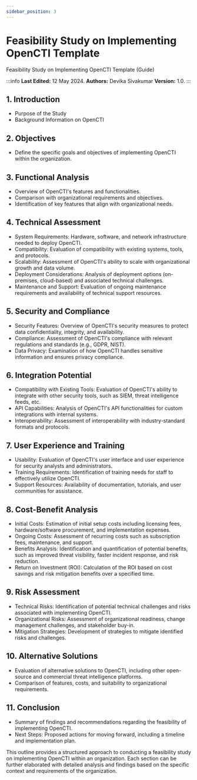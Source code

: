 ```yaml
---
sidebar_position: 3
---
```


# Feasibility Study on Implementing OpenCTI Template

Feasibility Study on Implementing OpenCTI Template (Guide)

:::info
 **Last Edited:** 12 May 2024. **Authors:** Devika Sivakumar  **Version:** 1.0.
:::

## 1. Introduction

 - Purpose of the Study
 - Background Information on OpenCTI

## 2. Objectives

 - Define the specific goals and objectives of implementing OpenCTI within the organization.

## 3. Functional Analysis

 - Overview of OpenCTI's features and functionalities.
 - Comparison with organizational requirements and objectives.
 - Identification of key features that align with organizational needs.

## 4. Technical Assessment

 - System Requirements: Hardware, software, and network infrastructure needed to deploy OpenCTI.
 - Compatibility: Evaluation of compatibility with existing systems, tools, and protocols.
 - Scalability: Assessment of OpenCTI's ability to scale with organizational growth and data volume.
 - Deployment Considerations: Analysis of deployment options (on-premises, cloud-based) and associated technical challenges.
 - Maintenance and Support: Evaluation of ongoing maintenance requirements and availability of technical support resources.


## 5. Security and Compliance

 - Security Features: Overview of OpenCTI's security measures to protect data confidentiality, integrity, and availability.
 - Compliance: Assessment of OpenCTI's compliance with relevant regulations and standards (e.g., GDPR, NIST).
 - Data Privacy: Examination of how OpenCTI handles sensitive information and ensures privacy compliance.


## 6. Integration Potential

 - Compatibility with Existing Tools: Evaluation of OpenCTI's ability to integrate with other security tools, such as SIEM, threat intelligence feeds, etc.
 - API Capabilities: Analysis of OpenCTI's API functionalities for custom integrations with internal systems.
 - Interoperability: Assessment of interoperability with industry-standard formats and protocols.


## 7. User Experience and Training

 - Usability: Evaluation of OpenCTI's user interface and user experience for security analysts and administrators.
 - Training Requirements: Identification of training needs for staff to effectively utilize OpenCTI.
 - Support Resources: Availability of documentation, tutorials, and user communities for assistance.


## 8. Cost-Benefit Analysis

 - Initial Costs: Estimation of initial setup costs including licensing fees, hardware/software procurement, and implementation expenses.
 - Ongoing Costs: Assessment of recurring costs such as subscription fees, maintenance, and support.
 -  Benefits Analysis: Identification and quantification of potential benefits, such as improved threat visibility, faster incident response, and risk reduction.
 - Return on Investment (ROI): Calculation of the ROI based on cost savings and risk mitigation benefits over a specified time.


## 9. Risk Assessment

 - Technical Risks: Identification of potential technical challenges and risks associated with implementing OpenCTI.
 - Organizational Risks: Assessment of organizational readiness, change management challenges, and stakeholder buy-in.
 - Mitigation Strategies: Development of strategies to mitigate identified risks and challenges.


## 10. Alternative Solutions

 - Evaluation of alternative solutions to OpenCTI, including other open-source and commercial threat intelligence platforms.
 - Comparison of features, costs, and suitability to organizational requirements.

## 11. Conclusion

 - Summary of findings and recommendations regarding the feasibility of implementing OpenCTI.
 - Next Steps: Proposed actions for moving forward, including a timeline and implementation plan.

 
This outline provides a structured approach to conducting a feasibility study on implementing OpenCTI within an organization. Each section can be further elaborated with detailed analysis and findings based on the specific context and requirements of the organization.
